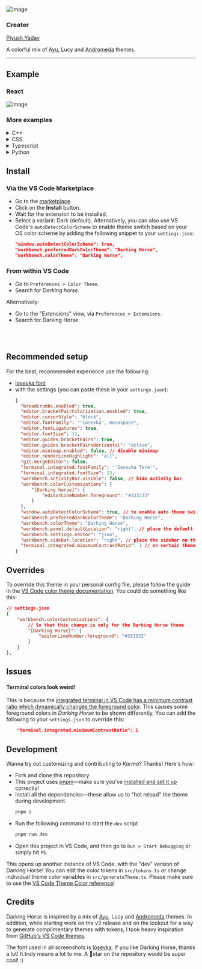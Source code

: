 ![image](https://user-images.githubusercontent.com/84402719/214473123-5a483e30-6815-4e75-8e4a-903ba83a3dde.png)

### Creater 
[Piyush Yadav](https://heypiyush.vercel.app/)


A colorful mix of [Ayu](https://marketplace.visualstudio.com/items?itemName=teabyii.ayu), Lucy and [Andromeda](https://marketplace.visualstudio.com/items?itemName=EliverLara.andromeda) themes.

---

## Example

### React

![image](https://user-images.githubusercontent.com/84402719/214473248-27e4905b-cf43-4654-9f3f-a1f232f4028d.png)


### More examples

<details>
<summary>C++</summary>

![image](https://user-images.githubusercontent.com/84402719/214473562-1ee877b4-72b9-454f-821a-86317a238708.png)
</details>

<details>
<summary>CSS</summary>

![image](https://user-images.githubusercontent.com/84402719/214473722-5269685d-33b5-4261-b7a0-f3a2a9cf377d.png)

</details>

<details>
<summary>Typescript</summary>

![image](https://user-images.githubusercontent.com/84402719/214473958-06a6c548-d69d-48f8-be9d-4aa280899a27.png)

</details>

<details>
<summary>Python</summary>

![image](https://user-images.githubusercontent.com/84402719/214474238-f36bd09a-c069-41a7-8d2f-d6a503aa3c89.png)

</details>


## Install

### Via the VS Code Marketplace

- Go to the [marketplace](https://marketplace.visualstudio.com/items?itemName=piyush-yadav-india.darking-horse).
- Click on the **Install** button.
- Wait for the extension to be installed.
- Select a variant: Dark (default). Alternatively, you can also use VS Code's `autoDetectColorScheme` to enable theme switch based on your OS color scheme by adding the following snippet to your `settings.json`:
  ```json
  "window.autoDetectColorScheme": true,
  "workbench.preferredDarkColorTheme": "Darking Horse",
  "workbench.colorTheme": "Darking Horse",
  ```

### From within VS Code

- Go to `Preferences > Color Theme`.
- Search for _Darking horse_.

Alternatively:

- Go to the "Extensions" view, via `Preferences > Extensions`.
- Search for Darking Horse.

<br />
<br />

## Recommended setup

For the best, recommended experience use the following:

- [Iosevka font](https://typeof.net/Iosevka/)
- with the settings (you can paste these in your `settings.json`):
  ```json
  {
  	"breadcrumbs.enabled": true,
  	"editor.bracketPairColorization.enabled": true,
  	"editor.cursorStyle": "block",
  	"editor.fontFamily": "'Iosevka', monospace",
  	"editor.fontLigatures": true,
  	"editor.fontSize": 13,
  	"editor.guides.bracketPairs": true,
  	"editor.guides.bracketPairsHorizontal": "active",
  	"editor.minimap.enabled": false, // disable minimap
  	"editor.renderLineHighlight": "all",
  	"git.mergeEditor": false,
  	"terminal.integrated.fontFamily": "'Iosevka Term'",
  	"terminal.integrated.fontSize": 13,
  	"workbench.activityBar.visible": false, // hide activity bar
  	"workbench.colorCustomizations": {
  		"[Darking horse]": {
  			"editorLineNumber.foreground": "#333333"
  		}
  	},
  	"window.autoDetectColorScheme": true, // to enable auto theme switch based on OS color scheme
  	"workbench.preferredDarkColorTheme": "Darking Horse",
  	"workbench.colorTheme": "Darking Horse",
  	"workbench.panel.defaultLocation": "right", // place the default panel (terminal etc.) on the right
  	"workbench.settings.editor": "json",
  	"workbench.sideBar.location": "right", // place the sidebar on the right
  	"terminal.integrated.minimumContrastRatio": 1 // on certain themes, the color gets altered by VS Code for contrast, disable this to use Darking Horse colors
  }
  ```

## Overrides

To override this theme in your personal config file, please follow the guide in the [VS Code color theme documentation](https://code.visualstudio.com/api/extension-guides/color-theme). You could do something like this:

```json
// settings.json
{
	"workbench.colorCustomizations": {
		// So that this change is only for the Darking Horse theme
		"[Darking Horse]": {
			"editorLineNumber.foreground": "#333333"
		}
	}
},
```

## Issues

#### Terminal colors look weird!

This is because the [integrated terminal in VS Code has a minimum contrast ratio which dynamically changes the foreground color](https://code.visualstudio.com/updates/v1_66#_minimum-contrast-ratio-default-changed). This causes some foreground colors in _Darking Horse_ to be shown differently. You can add the following to your `settings.json` to override this:

```json
	"terminal.integrated.minimumContrastRatio": 1
```

## Development

Wanna try out customizing and contributing to _Karma_? Thanks! Here's how:

- Fork and clone this repository
- This project uses [pnpm](https://pnpm.io/)—make sure you've [installed and set it up](https://pnpm.io/installation) correctly!
- Install all the dependencies—these allow us to "hot reload" the theme during development.
  ```sh
  pnpm i
  ```
- Run the following command to start the `dev` script
  ```sh
  pnpm run dev
  ```
- Open this project in VS Code, and then go to `Run > Start Bebugging` or simply hit `F5`.

This opens up another instance of VS Code, with the "dev" version of Darking Horse! You can edit the color tokens in `src/tokens.ts` or change individual theme color variables in `src/generateTheme.ts`. Please make sure to use the [VS Code Theme Color reference](https://code.visualstudio.com/api/references/theme-color)!

## Credits

Darking Horse is inspired by a mix of [Ayu](https://marketplace.visualstudio.com/items?itemName=teabyii.ayu), Lucy and [Andromeda](https://marketplace.visualstudio.com/items?itemName=EliverLara.andromeda) themes. In addition, while starting work on the v3 release and on the lookout for a way to generate complimentary themes with tokens, I took heavy inspiration from [GitHub's VS Code themes](https://github.com/primer/github-vscode-theme).

The font used in all screenshots is [Iosevka](https://typeof.net/Iosevka/). 
If you like Darking Horse, thanks a lot! It truly means a lot to me. A 🌟star on the repository would be super cool! :)

